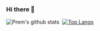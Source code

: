 ### Hi there 👋
![Prem's github stats](https://github-readme-stats.vercel.app/api?username=ch-premchand&show_icons=true&theme=radical)&nbsp;
[![Top Langs](https://github-readme-stats.vercel.app/api/top-langs/?username=ch-premchand&layout=compact&theme=dark)](https://github.com/anuraghazra/github-readme-stats)



<!--
**ch-premchand/ch-premchand** is a ✨ _special_ ✨ repository because its `README.md` (this file) appears on your GitHub profile.

Here are some ideas to get you started:

- 🔭 I’m currently working on ...
- 🌱 I’m currently learning ...
- 👯 I’m looking to collaborate on ...
- 🤔 I’m looking for help with ...
- 💬 Ask me about ...
- 📫 How to reach me: ...
- 😄 Pronouns: ...
- ⚡ Fun fact: ...
-->
